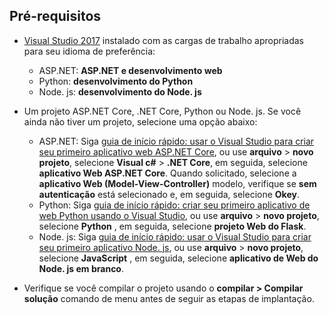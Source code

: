 ## <a name="prerequisites"></a>Pré-requisitos

* [Visual Studio 2017](https://visualstudio.microsoft.com/downloads/?utm_medium=microsoft&utm_source=docs.microsoft.com&utm_campaign=button+cta&utm_content=download+vs2017) instalado com as cargas de trabalho apropriadas para seu idioma de preferência:
  * ASP.NET: **ASP.NET e desenvolvimento web**
  * Python: **desenvolvimento do Python**
  * Node. js: **desenvolvimento do Node. js**

* Um projeto ASP.NET Core, .NET Core, Python ou Node. js. Se você ainda não tiver um projeto, selecione uma opção abaixo:
  * ASP.NET: Siga [guia de início rápido: usar o Visual Studio para criar seu primeiro aplicativo web ASP.NET Core](../../ide/quickstart-aspnet-core.md), ou use **arquivo** > **novo projeto**, selecione  **Visual c#** > **.NET Core**, em seguida, selecione **aplicativo Web ASP.NET Core**. Quando solicitado, selecione a **aplicativo Web (Model-View-Controller)** modelo, verifique se **sem autenticação** está selecionado e, em seguida, selecione **Okey**.
  * Python: Siga [guia de início rápido: criar seu primeiro aplicativo de web Python usando o Visual Studio](../../ide/quickstart-python.md), ou use **arquivo** > **novo projeto**, selecione **Python** , em seguida, selecione **projeto Web do Flask**.
  * Node. js: Siga [guia de início rápido: usar o Visual Studio para criar seu primeiro aplicativo Node. js](../../ide/quickstart-nodejs.md), ou use **arquivo** > **novo projeto**, selecione **JavaScript** , em seguida, selecione **aplicativo de Web do Node. js em branco**.

* Verifique se você compilar o projeto usando o **compilar > Compilar solução** comando de menu antes de seguir as etapas de implantação.